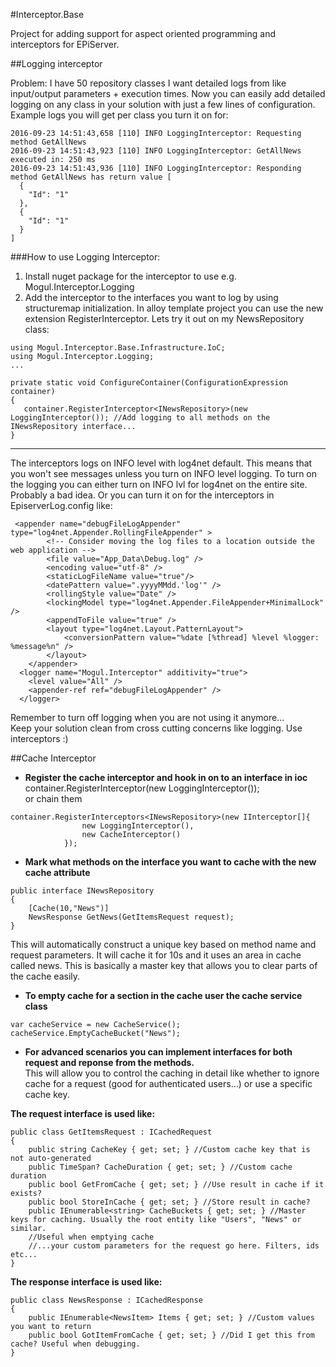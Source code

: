 #Interceptor.Base

Project for adding support for aspect oriented programming and interceptors for EPiServer. 

##Logging interceptor

Problem: I have 50 repository classes I want detailed logs from like input/output parameters + execution times. 
Now you can easily add detailed logging on any class in your solution with just a few lines of configuration.
Example logs you will get per class you turn it on for:
```
2016-09-23 14:51:43,658 [110] INFO LoggingInterceptor: Requesting method GetAllNews  
2016-09-23 14:51:43,923 [110] INFO LoggingInterceptor: GetAllNews executed in: 250 ms  
2016-09-23 14:51:43,936 [110] INFO LoggingInterceptor: Responding method GetAllNews has return value [  
  {  
    "Id": "1"  
  },  
  {  
    "Id": "1"  
  }  
]  
```

###How to use Logging Interceptor:
1. Install nuget package for the interceptor to use e.g. Mogul.Interceptor.Logging
2. Add the interceptor to the interfaces you want to log by using structuremap initialization.
In alloy template project you can use the new extension RegisterInterceptor. Lets try it out on my NewsRepository class:
``` 
using Mogul.Interceptor.Base.Infrastructure.IoC;  
using Mogul.Interceptor.Logging;  
...

private static void ConfigureContainer(ConfigurationExpression container)  
{  
   container.RegisterInterceptor<INewsRepository>(new LoggingInterceptor()); //Add logging to all methods on the INewsRepository interface...
}  
``` 

-----------------------------------------------------------------------------------  
The interceptors logs on INFO level with log4net default. This means that you won't see messages unless you turn on INFO level logging. 
To turn on the logging you can either turn on INFO lvl for log4net on the entire site. Probably a bad idea. 
Or you can turn it on for the interceptors in EpiserverLog.config like:  
``` 
 <appender name="debugFileLogAppender" type="log4net.Appender.RollingFileAppender" >  
        <!-- Consider moving the log files to a location outside the web application -->  
        <file value="App_Data\Debug.log" />  
        <encoding value="utf-8" />  
        <staticLogFileName value="true"/>  
        <datePattern value=".yyyyMMdd.'log'" />  
        <rollingStyle value="Date" />  
        <lockingModel type="log4net.Appender.FileAppender+MinimalLock" />  
        <appendToFile value="true" />  
        <layout type="log4net.Layout.PatternLayout">  
            <conversionPattern value="%date [%thread] %level %logger: %message%n" />  
        </layout>  
    </appender>  
  <logger name="Mogul.Interceptor" additivity="true">  
    <level value="All" />  
    <appender-ref ref="debugFileLogAppender" />  
  </logger> 
 ```
Remember to turn off logging when you are not using it anymore...  
Keep your solution clean from cross cutting concerns like logging. Use interceptors :)  


##Cache Interceptor

* **Register the cache interceptor and hook in on to an interface in ioc**  
container.RegisterInterceptor<INewsRepository>(new LoggingInterceptor());  
or chain them  
```
container.RegisterInterceptors<INewsRepository>(new IInterceptor[]{
                new LoggingInterceptor(),
                new CacheInterceptor()
            });
```
* **Mark what methods on the interface you want to cache with the new cache attribute**
```
public interface INewsRepository
{
    [Cache(10,"News")]
    NewsResponse GetNews(GetItemsRequest request);
}
```
This will automatically construct a unique key based on method name and request parameters. 
It will cache it for 10s and it uses an area in cache called news. This is basically a master key that allows you to clear parts of the cache easily.

* **To empty cache for a section in the cache user the cache service class**
```
var cacheService = new CacheService();
cacheService.EmptyCacheBucket("News");
```
* **For advanced scenarios you can implement interfaces for both request and reponse from the methods.**  
This will allow you to control the caching in detail like whether to ignore cache for a request (good for authenticated users...) or use a specific cache key. 

**The request interface is used like:**
```
public class GetItemsRequest : ICachedRequest
{
    public string CacheKey { get; set; } //Custom cache key that is not auto-generated
    public TimeSpan? CacheDuration { get; set; } //Custom cache duration
    public bool GetFromCache { get; set; } //Use result in cache if it exists?
    public bool StoreInCache { get; set; } //Store result in cache?
    public IEnumerable<string> CacheBuckets { get; set; } //Master keys for caching. Usually the root entity like "Users", "News" or similar. 
	//Useful when emptying cache
	//...your custom parameters for the request go here. Filters, ids etc...
}
```
**The response interface is used like:**
```
public class NewsResponse : ICachedResponse
{
    public IEnumerable<NewsItem> Items { get; set; } //Custom values you want to return
    public bool GotItemFromCache { get; set; } //Did I get this from cache? Useful when debugging.
}
```
